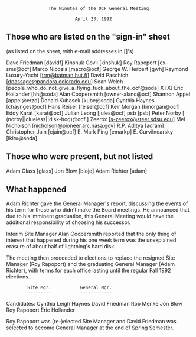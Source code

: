                     The Minutes of the OCF General Meeting
                    --------------------------------------
                              April 23, 1992

Those who are listed on the "sign-in" sheet
-------------------------------------------
(as listed on the sheet, with e-mail addresses in []'s)
 
Dave Friedman [davidf]
Kinshuk Govil [kinshuk]
Roy Rapoport [ex-sms@ocf]
Marco Nicosia [macro@ocf]
George W. Herbert [gwh]
Raymond Luxury-Yacht [trm@batman.hut.fi]
David Paschich [dpassage@pandora.colorado.edu]
Sean Welch [people_who_do_not_give_a_flying_fuck_about_the_ocf@soda]
X [X]
Eric Hollander [hh@soda]
Alan Coopersmith [owner-alanc@ocf]
Shannon Appel [appel@erzo]
Donald Kubasek [kube@soda]
Cynthia Haynes [chaynges@ocf]
Hans Reiser [reiser@ocf]
Keir Morgan [kmorgan@ocf]
Eddy Karat [karat@ocf]
Julian Leong [jules@ocf]
psb [psb]
Peter Norby [ (norby||clueless||disk-hog)@ocf ]
Zeerox [s-zeerox@steer.sdsu.edu]
Mel Nicholson [nicholson@pioneer.arc.nasa.gov]
R.P. Aditya [adram]
Christopher Jain [cjain@ocf]
E. Mark Ping [emarkp]
E. Curvilnearsky [ikiru@soda]
 
Those who were present, but not listed
--------------------------------------
Adam Glass [glass]
Jon Blow [blojo]
Adam Richter [adam]
 
 
What happened
-------------
Adam Richter gave the General Manager's report, discussing the events of his
term for those who didn't make the Board meetings.  He announced that due to
his imminent graduation, this General Meeting would have the additional
responsibility of choosing his successor.
 
Interim Site Manager Alan Coopersmith reported that the only thing of
interest that happened during his one week term was the unexplained erasure
of about half of lightning's hard disk.
 
The meeting then proceeded to elections to replace the resigned Site Manager
(Roy Rapoport) and the graduating General Manager (Adam Richter), with terms
for each office lasting until the regular Fall 1992 elections.
 
			Site Mgr.			General Mgr.
			---------			------------
Candidates:		Cynthia Leigh Haynes		David Friedman
			Rob Menke			Jon Blow
			Roy Rapoport			Eric Hollander
 
Roy Rapoport was (re-)elected Site Manager and David Friedman was selected
to become General Manager at the end of Spring Semester.
 

